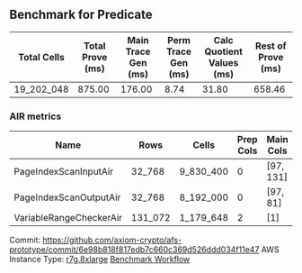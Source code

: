 ## Benchmark for Predicate
| Total Cells | Total Prove (ms) | Main Trace Gen (ms) | Perm Trace Gen (ms) | Calc Quotient Values (ms) | Rest of Prove (ms) |
|-----------------------------|-----------------------|--------------------------|--------------------------|-----------------|----------------|
| 19_202_048 | 875.00 | 176.00 | 8.74 | 31.80 | 658.46 |

### AIR metrics
| Name | Rows | Cells | Prep Cols | Main Cols | Perm Cols |
|------|------|-------|-----------|-----------|-----------|
| PageIndexScanInputAir | 32_768     | 9_830_400   | 0     | [97, 131] | [72] |
| PageIndexScanOutputAir | 32_768     | 8_192_000   | 0     | [97, 81] | [72] |
| VariableRangeCheckerAir | 131_072    | 1_179_648   | 2     | [1] | [8] |

Commit: https://github.com/axiom-crypto/afs-prototype/commit/6e98b818f817edb7c660c369d526ddd034f11e47
AWS Instance Type: [r7g.8xlarge](https://instances.vantage.sh/aws/ec2/r7g.8xlarge)
[Benchmark Workflow](https://github.com/axiom-crypto/afs-prototype/actions/runs/11110110268)
